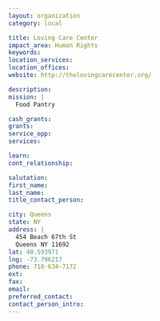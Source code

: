 ```yaml
---
layout: organization
category: local

title: Loving Care Center
impact_area: Human Rights
keywords: 
location_services: 
location_offices: 
website: http://thelovingcarecenter.org/

description: 
mission: |
  Food Pantry

cash_grants: 
grants: 
service_opp: 
services: 

learn: 
cont_relationship: 

salutation: 
first_name: 
last_name: 
title_contact_person: 

city: Queens
state: NY
address: |
  454 Beach 67th St     
  Queens NY 11692
lat: 40.593971
lng: -73.796217
phone: 718-634-7172
ext: 
fax: 
email: 
preferred_contact: 
contact_person_intro: 
---
```

